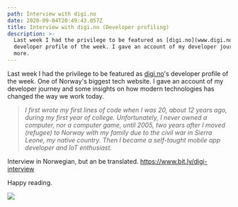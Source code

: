 ```yaml
---
path: Interview with digi.no
date: 2020-09-04T20:49:43.057Z
title: Interview with digi.no (Developer profiling)
description: >-
  Last week I had the privilege to be featured as [digi.no](www.digi.no)'s
  developer profile of the week. I gave an account of my developer journey and
  more.
---
```

Last week I had the privilege to be featured as [digi.no](www.digi.no)'s developer profile of the week. One of Norway's biggest tech website. I gave an account of my developer journey and some insights on how modern technologies has changed the way we work today.

> *I first wrote my first lines of code when I was 20, about 12 years ago, during my first year of college. Unfortunately, I never owned a computer, nor a computer game, until 2005, two years after I moved (refugee) to Norway with my family due to the civil war in Sierra Leone, my native country. Then I became a self-taught mobile app developer and IoT enthusiast.*

Interview in Norwegian, but an be translated. <https://www.bit.ly/digi-interview>

Happy reading.



![](assets/screenshot-2020-09-07-at-22.50.57.png)